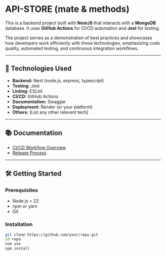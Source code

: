 # API-STORE (mate & methods)

This is a backend project built with **NestJS** that interacts with a **MongoDB** database. It uses **GitHub Actions** for CI/CD automation and **Jest** for testing.

The project serves as a demonstration of best practices and showcases how developers work efficiently with these technologies, emphasizing code quality, automated testing, and continuous integration workflows.


---

## 🚀 Technologies Used

- **Backend:** Nest (node.js, express, typescript) 
- **Testing:** Jest  
- **Linting:** ESLint  
- **CI/CD:** GitHub Actions
- **Documentation:** Swagger  
- **Deployment:** Render (or your platform)  
- **Others:** [List any other relevant tech]

---

## 📚 Documentation

- [CI/CD Workflow Overview](docs/ci-cd-overview.md)  
- [Release Process](docs/release-process.md)  

---

## 🛠 Getting Started

### Prerequisites

- Node.js = 22  
- npm or yarn  
- Git  

### Installation

```bash
git clone https://github.com/your/repo.git
cd repo
nvm use
npm install
```